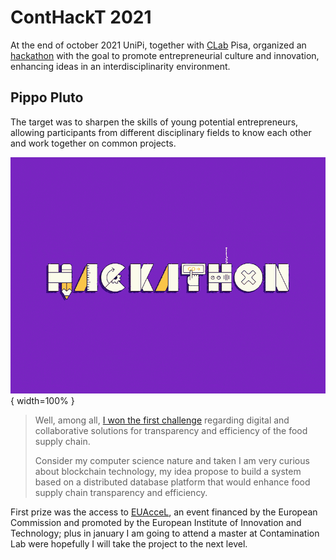 # ContHackT 2021

At the end of october 2021 UniPi, together with [CLab](https://contaminationlab.unipi.it/) Pisa, organized an [hackathon](http://contaminationlab.unipi.it/conthackt-foodmobilitydigital/) with the goal to promote entrepreneurial culture and innovation, enhancing ideas in an interdisciplinarity environment.

## Pippo Pluto

The target was to sharpen the skills of young potential entrepreneurs, allowing participants from different disciplinary fields to know each other and work together on common projects.

![](pics/hackathon.gif){ width=100% }

> Well, among all, [I won the first challenge](http://contaminationlab.unipi.it/conthackt-la-sfida-degli-studenti-unipi-per-lo-sviluppo-sostenibile-si-conclude-con-quattro-idee-vincitrici/) regarding digital and collaborative solutions for transparency and efficiency of the food supply chain.
>
> Consider my computer science nature and taken I am very curious about blockchain technology, my idea propose to build a system based on a distributed database platform that would enhance food supply chain transparency and efficiency.

First prize was the access to [EUAcceL](https://eit-hei.eu/assets/pdf/fact-sheets/EIT-Project-Fact-Sheet-EUAcceL.pdf), an event financed by the European Commission and promoted by the European Institute of Innovation and Technology; plus in january I am going to attend a master at Contamination Lab were hopefully I will take the project to the next level.
